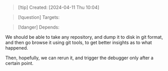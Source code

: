 
>[!tip] Created: [2024-04-11 Thu 10:04]

>[!question] Targets: 

>[!danger] Depends: 

We should be able to take any repository, and dump it to disk in git format, and then go browse it using git tools, to get better insights as to what happened.

Then, hopefully, we can rerun it, and trigger the debugger only after a certain point.